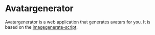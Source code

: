 # Avatargenerator

Avatargenerator is a web application that generates avatars for you.
It is based on the [imagegenerate-script](https://github.com/CuzImBisonratte/imagegenerate).